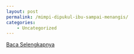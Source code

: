 ```yaml
---
layout: post
permalink: /mimpi-dipukul-ibu-sampai-menangis/
categories:
    - Uncategorized
---
```


[Baca Selengkapnya](/09)